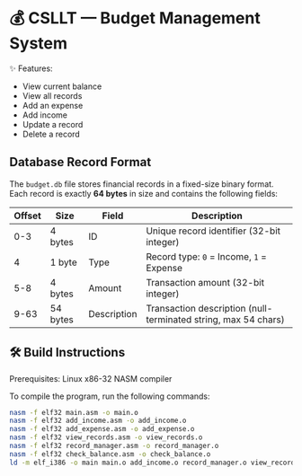 # 💰 CSLLT — Budget Management System
✨ Features:

* View current balance
* View all records
* Add an expense
* Add income
* Update a record
* Delete a record

## Database Record Format

The `budget.db` file stores financial records in a fixed-size binary format. Each record is exactly **64 bytes** in size and contains the following fields:

| Offset | Size | Field | Description |
|--------|------|-------|-------------|
| 0-3 | 4 bytes | ID | Unique record identifier (32-bit integer) |
| 4 | 1 byte | Type | Record type: `0` = Income, `1` = Expense |
| 5-8 | 4 bytes | Amount | Transaction amount (32-bit integer) |
| 9-63 | 54 bytes | Description | Transaction description (null-terminated string, max 54 chars) |

## 🛠️ Build Instructions
Prerequisites: Linux x86-32 NASM compiler

To compile the program, run the following commands:

```bash
nasm -f elf32 main.asm -o main.o
nasm -f elf32 add_income.asm -o add_income.o
nasm -f elf32 add_expense.asm -o add_expense.o
nasm -f elf32 view_records.asm -o view_records.o
nasm -f elf32 record_manager.asm -o record_manager.o
nasm -f elf32 check_balance.asm -o check_balance.o
ld -m elf_i386 -o main main.o add_income.o record_manager.o view_records.o add_expense.o check_balance.o
```